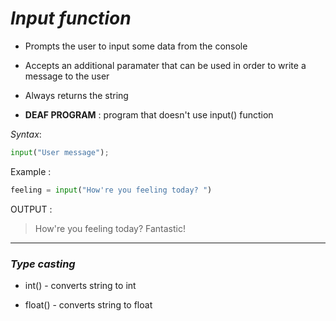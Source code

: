 _Input function_
==

- Prompts the user to input some data from the console

- Accepts an additional paramater that can be used in order to write a message to the user

- Always returns the string

- **DEAF PROGRAM** : program that doesn't use input() function

_Syntax_:

```python
input("User message");
```
Example :
```python
feeling = input("How're you feeling today? ")
```

OUTPUT :
> How're you feeling today? Fantastic!

---

### _Type casting_

- int() - converts string to int

- float() - converts string to float
